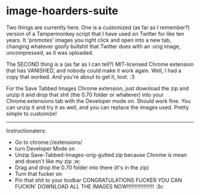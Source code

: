 # image-hoarders-suite

Two things are currently here. One is a customized (as far as I remember?) version of a Tampermonkey script that I have used on Twitter for like ten years. It 'promotes' images you right click and open into a new tab, changing whatever goofy bullshit that Twitter does with an :orig image, uncompressed, as it was uploaded.

The SECOND thing is a (as far as I can tell?) MIT-licensed Chrome extension that has VANISHED, and nobody could make it work again. Well, I had a copy that worked. And you're about to get it, toot. :3

For the Save Tabbed Images Chrome extension, just download the zip and unzip it and drop that shit (the 0.70 folder or whatever) into your Chrome:extensions tab with the Developer mode on. Should work fine. You can unzip it and try it as well, and you can replace the images used. Pretty simple to customize!


******
Instructionaters:

- Go to chrome://extensions/
- turn Developer Mode on
- Unzip Save-Tabbed-Images-orig-gutted.zip because Chrome is mean and doesn't like my zip ;w;
- Drag and drop the 0.70 folder into there (it's in the zip)
- Turn that fucker on
- Pin that shit to your toolbar
CONGRATULATIONS FUCKER YOU CAN FUCKIN' DOWNLOAD ALL THE IMAGES NOW!!!!!!!!!!!!!!!!!! :3c

